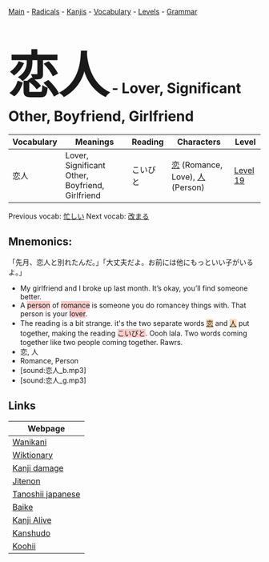 <style> bigfont {font-size: 100px}</style>
[Main](../README.md) -
[Radicals](../radicals.md) -
[Kanjis](../kanjis.md) -
[Vocabulary](../vocabulary.md) -
[Levels](../levels.md) -
[Grammar](../grammar.md)
# <bigfont> 恋人</bigfont> - Lover, Significant Other, Boyfriend, Girlfriend 

| Vocabulary | Meanings | Reading | Characters | Level |
| --- | --- | --- | --- | --- |
| 恋人 | Lover, Significant Other, Boyfriend, Girlfriend | こいびと |  [恋](../kanjis/恋.md) (Romance, Love), [人](../kanjis/人.md) (Person) | [Level 19](../levels/wk_level19.md) |

Previous vocab: [忙しい](忙しい.md) Next vocab: [改まる](改まる.md) 

## Mnemonics:
「先月、恋人と別れたんだ。」「大丈夫だよ。お前には他にもっといい子がいるよ。」
* My girlfriend and I broke up last month. It’s okay, you’ll find someone better.
* A <span style="background-color:#ffcccb"> person</span> of <span style="background-color:#ffcccb"> romance</span> is someone you do romancey things with. That person is your <span style="background-color:#ffcccb"> lover</span>.
* The reading is a bit strange. it's the two separate words <span style="background-color:#fed8b1"> [恋](https://jisho.org/search/恋)</span> and <span style="background-color:#fed8b1"> [人](https://jisho.org/search/人)</span> put together, making the reading <span style="background-color:#ffcccb"> こいびと</span>. Oooh lala. Two words coming together like two people coming together. Rawrs.
* 恋, 人
* Romance, Person
* [sound:恋人_b.mp3]
* [sound:恋人_g.mp3]


## Links 

| Webpage |
| --- |
| [Wanikani          ](https://www.wanikani.com/kanji/恋人) |
| [Wiktionary        ](https://en.wiktionary.org/wiki/恋人) |
| [Kanji damage      ](http://www.kanjidamage.com/kanji/search?utf8=✓&q=恋人) |
| [Jitenon           ](https://jitenon.com/kanji/恋人) |
| [Tanoshii japanese ](https://www.tanoshiijapanese.com/dictionary/kanji.cfm?k=恋人) |
| [Baike             ](https://baike.baidu.com/item/恋人) |
| [Kanji Alive       ](https://app.kanjialive.com/恋人) |
| [Kanshudo          ](https://www.kanshudo.com/searchmn?q=恋人) |
| [Koohii            ](https://kanji.koohii.com/study/kanji/恋人) |
